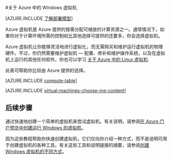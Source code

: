 <properties
	pageTitle="关于 Windows 虚拟机 | Azure"
	description="了解使用两种部署模型的 Azure 中 Windows 虚拟机的基本信息。"
	services="virtual-machines-windows"
	documentationCenter=""
	authors="cynthn"
	manager="timlt"
	editor="tysonn"
	tags="azure-resource-manager,azure-service-management"/>

<tags
	ms.service="virtual-machines-windows"
	ms.workload="infrastructure-services"
	ms.tgt_pltfrm="vm-windows"
	ms.devlang="na"
	ms.topic="get-started-article"
	ms.date="06/15/2016"
	wacn.date="07/28/2016"
	ms.author="cynthn"/>

#关于 Azure 中的 Windows 虚拟机 

[AZURE.INCLUDE [了解部署模型](../../includes/learn-about-deployment-models-both-include.md)]


Azure 虚拟机是 Azure 提供的按需分配可缩放的计算资源之一。通常情况下，如果你对于计算环境所需的控制权比其他选择可提供的还要多，你会选择虚拟机。

Azure 虚拟机让你能够灵活地进行虚拟化，而无需购买和维护运行虚拟机的物理硬件。不过，你仍然需要维护虚拟机 — 配置、修补和维护操作系统，以及在虚拟机上运行的其他任何软件。你也可以学习 [关于 Azure 中的 Linux 虚拟机](/documentation/articles/virtual-machines-linux-about/).

此表可帮助你比较由 Azure 提供的选择。

[AZURE.INCLUDE [compute-table](../../includes/compute-options-table.md)]

[AZURE.INCLUDE [virtual-machines-choose-me-content](../../includes/virtual-machines-choose-me-content.md)]

## 后续步骤

通过快速地创建一个简单的虚拟机来尝试虚拟机。有关说明，请参阅[在 Azure 门户预览中创建运行 Windows 的虚拟机](/documentation/articles/virtual-machines-windows-hero-tutorial/)。

因为这些教程帮助你快速创建虚拟机，它们仅向你介绍一种方式，而不是说明可用于创建虚拟机的各种工具。有关这些工具和说明链接的摘要，请参阅[创建 Windows 虚拟机的不同方式](/documentation/articles/virtual-machines-windows-creation-choices/)。

<!---HONumber=Mooncake_1207_2015-->
